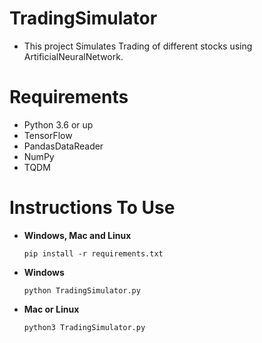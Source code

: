 # TradingSimulator
- This project Simulates Trading of different stocks using ArtificialNeuralNetwork.

# Requirements
- Python 3.6 or up
- TensorFlow
- PandasDataReader
- NumPy
- TQDM

# Instructions To Use
- **Windows, Mac and Linux**
  ```
  pip install -r requirements.txt
  ```
- **Windows**
  ```
  python TradingSimulator.py
  ```
- **Mac or Linux**
  ```
  python3 TradingSimulator.py
  ```
